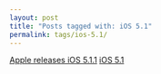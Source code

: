 ```yaml
---
layout: post
title: "Posts tagged with: iOS 5.1"
permalink: tags/ios-5.1/
---
```

[Apple releases iOS 5.1.1](/2012/05/apple-releases-ios-511)
[iOS 5.1](/2012/03/ios-51)
